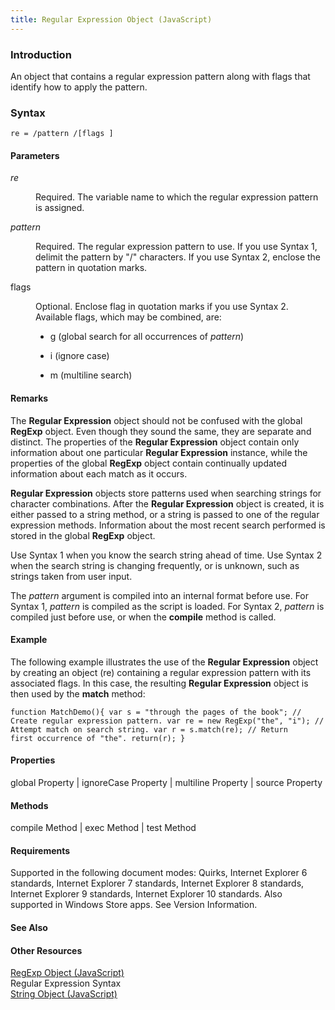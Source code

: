 ```yaml
---
title: Regular Expression Object (JavaScript)
---
```


### Introduction 

 An object that contains a regular expression pattern along with flags that identify how to apply the pattern.

### Syntax 

```
re = /pattern /[flags ]
```

#### Parameters 

<div id="sectionSection0" class="section" name="collapseableSection" style="" expanded="true">
  <dl class="authored">
    <dt>
      <i xmlns:util="util">re</i>
    </dt>
    <dd>
      <p xmlns:util="util">
        Required. The variable name to which the regular expression pattern is assigned.
      </p>
    </dd>
    <dt>
      <i xmlns:util="util">pattern</i>
    </dt>
    <dd>
      <p xmlns:util="util">
        Required. The regular expression pattern to use. If you use Syntax 1, delimit the pattern by "/" characters. If you use Syntax 2, enclose the pattern in quotation marks.
      </p>
    </dd>
    <dt>
      <span class="parameter" sdata="paramReference" xmlns:util="util">flags</span>
    </dt>
    <dd>
      <p xmlns:util="util">
        Optional. Enclose flag in quotation marks if you use Syntax 2. Available flags, which may be combined, are:
      </p>
      <ul xmlns:util="util">
        <li>
          <p>
            g (global search for all occurrences of <i>pattern</i>)
          </p>
        </li>
        <li>
          <p>
            i (ignore case)
          </p>
        </li>
        <li>
          <p>
            m (multiline search)
          </p>
        </li>
      </ul>
    </dd>
  </dl>
</div>

#### Remarks 

<div id="languageReferenceRemarksSection" class="section" name="collapseableSection" style="">
  <p xmlns:util="util">
    The <b>Regular Expression</b> object should not be confused with the global <b>RegExp</b> object. Even though they sound the same, they are separate and distinct. The properties of the <b>Regular
    Expression</b> object contain only information about one particular <b>Regular Expression</b> instance, while the properties of the global <b>RegExp</b> object contain continually updated
    information about each match as it occurs.
  </p>
  <p xmlns:util="util">
    <b>Regular Expression</b> objects store patterns used when searching strings for character combinations. After the <b>Regular Expression</b> object is created, it is either passed to a string
    method, or a string is passed to one of the regular expression methods. Information about the most recent search performed is stored in the global <b>RegExp</b> object.
  </p>
  <p xmlns:util="util">
    Use Syntax 1 when you know the search string ahead of time. Use Syntax 2 when the search string is changing frequently, or is unknown, such as strings taken from user input.
  </p>
  <p xmlns:util="util">
    The <i>pattern</i> argument is compiled into an internal format before use. For Syntax 1, <i>pattern</i> is compiled as the script is loaded. For Syntax 2, <i>pattern</i> is compiled just before
    use, or when the <b>compile</b> method is called.
  </p>
</div>

#### Example 

<p xmlns:util="util">
  The following example illustrates the use of the <b>Regular Expression</b> object by creating an object (re) containing a regular expression pattern with its associated flags. In this case, the
  resulting <b>Regular Expression</b> object is then used by the <b>match</b> method:
</p>

```
function MatchDemo(){ var s = "through the pages of the book"; // Create regular expression pattern. var re = new RegExp("the", "i"); // Attempt match on search string. var r = s.match(re); // Return
first occurrence of "the". return(r); }
```

#### Properties 

<div id="sectionSection1" class="section" name="collapseableSection" style="" expanded="true">
  <p xmlns:util="util">
    global Property | ignoreCase Property | multiline Property | source Property
  </p>
</div>

#### Methods 

<div id="sectionSection2" class="section" name="collapseableSection" style="" expanded="true">
  <p xmlns:util="util">
    compile Method | exec Method | test Method
  </p>
</div>

#### Requirements 

<div id="requirementsTitleSection" class="section" name="collapseableSection" style="">
  <p xmlns:util="util"></p>
  <p>
    Supported in the following document modes: Quirks, Internet Explorer 6 standards, Internet Explorer 7 standards, Internet Explorer 8 standards, Internet Explorer 9 standards, Internet Explorer 10
    standards. Also supported in Windows Store apps. See Version Information.
  </p>
</div>

#### See Also 

<div id="seeAlsoSection" class="section" name="collapseableSection" style="">
  <h4 class="subHeading">
    Other Resources
  </h4>
  <div class="seeAlsoStyle">
    <span sdata="link" xmlns:util="util"><a href="7f6b1073-8cbb-49ed-94b6-56833ba663c5.htm">RegExp Object (JavaScript)</a></span>
  </div>
  <div class="seeAlsoStyle">
    <span sdata="link" xmlns:util="util">Regular Expression Syntax</span>
  </div>
  <div class="seeAlsoStyle">
    <span sdata="link" xmlns:util="util"><a href="8063ecd5-5778-4e87-b985-b21420171914.htm">String Object (JavaScript)</a></span>
  </div>
</div>

